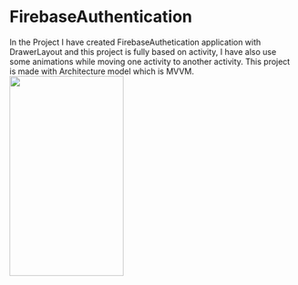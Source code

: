 # FirebaseAuthentication
In the Project I have created FirebaseAuthetication application with DrawerLayout and this project is fully based on activity, I have also use some animations while moving one activity to another activity.
This project is made with Architecture model which is MVVM.
<img src = "https://user-images.githubusercontent.com/69538996/168417683-6f1a9195-567f-4b47-8757-ba2830a95d05.jpeg" width="200" height="350">
